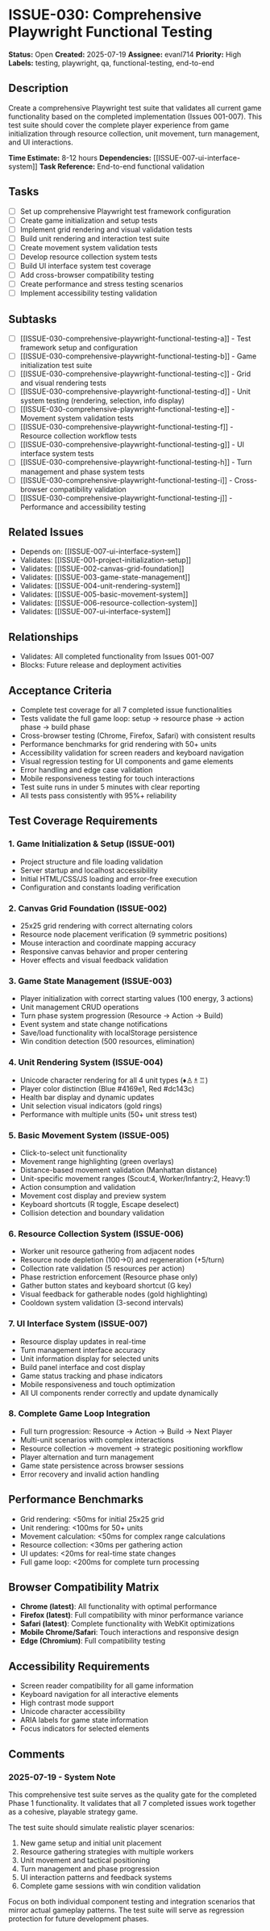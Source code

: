 # ISSUE-030: Comprehensive Playwright Functional Testing

**Status:** Open
**Created:** 2025-07-19
**Assignee:** evanl714
**Priority:** High
**Labels:** testing, playwright, qa, functional-testing, end-to-end

## Description
Create a comprehensive Playwright test suite that validates all current game functionality based on the completed implementation (Issues 001-007). This test suite should cover the complete player experience from game initialization through resource collection, unit movement, turn management, and UI interactions.

**Time Estimate:** 8-12 hours
**Dependencies:** [[ISSUE-007-ui-interface-system]]
**Task Reference:** End-to-end functional validation

## Tasks
- [ ] Set up comprehensive Playwright test framework configuration
- [ ] Create game initialization and setup tests
- [ ] Implement grid rendering and visual validation tests
- [ ] Build unit rendering and interaction test suite
- [ ] Create movement system validation tests
- [ ] Develop resource collection system tests
- [ ] Build UI interface system test coverage
- [ ] Add cross-browser compatibility testing
- [ ] Create performance and stress testing scenarios
- [ ] Implement accessibility testing validation

## Subtasks
- [ ] [[ISSUE-030-comprehensive-playwright-functional-testing-a]] - Test framework setup and configuration
- [ ] [[ISSUE-030-comprehensive-playwright-functional-testing-b]] - Game initialization test suite
- [ ] [[ISSUE-030-comprehensive-playwright-functional-testing-c]] - Grid and visual rendering tests
- [ ] [[ISSUE-030-comprehensive-playwright-functional-testing-d]] - Unit system testing (rendering, selection, info display)
- [ ] [[ISSUE-030-comprehensive-playwright-functional-testing-e]] - Movement system validation tests
- [ ] [[ISSUE-030-comprehensive-playwright-functional-testing-f]] - Resource collection workflow tests
- [ ] [[ISSUE-030-comprehensive-playwright-functional-testing-g]] - UI interface system tests
- [ ] [[ISSUE-030-comprehensive-playwright-functional-testing-h]] - Turn management and phase system tests
- [ ] [[ISSUE-030-comprehensive-playwright-functional-testing-i]] - Cross-browser compatibility validation
- [ ] [[ISSUE-030-comprehensive-playwright-functional-testing-j]] - Performance and accessibility testing

## Related Issues
- Depends on: [[ISSUE-007-ui-interface-system]]
- Validates: [[ISSUE-001-project-initialization-setup]]
- Validates: [[ISSUE-002-canvas-grid-foundation]]
- Validates: [[ISSUE-003-game-state-management]]
- Validates: [[ISSUE-004-unit-rendering-system]]
- Validates: [[ISSUE-005-basic-movement-system]]
- Validates: [[ISSUE-006-resource-collection-system]]
- Validates: [[ISSUE-007-ui-interface-system]]

## Relationships
- Validates: All completed functionality from Issues 001-007
- Blocks: Future release and deployment activities

## Acceptance Criteria
- Complete test coverage for all 7 completed issue functionalities
- Tests validate the full game loop: setup → resource phase → action phase → build phase
- Cross-browser testing (Chrome, Firefox, Safari) with consistent results
- Performance benchmarks for grid rendering with 50+ units
- Accessibility validation for screen readers and keyboard navigation
- Visual regression testing for UI components and game elements
- Error handling and edge case validation
- Mobile responsiveness testing for touch interactions
- Test suite runs in under 5 minutes with clear reporting
- All tests pass consistently with 95%+ reliability

## Test Coverage Requirements

### 1. Game Initialization & Setup (ISSUE-001)
- Project structure and file loading validation
- Server startup and localhost accessibility
- Initial HTML/CSS/JS loading and error-free execution
- Configuration and constants loading verification

### 2. Canvas Grid Foundation (ISSUE-002)
- 25x25 grid rendering with correct alternating colors
- Resource node placement verification (9 symmetric positions)
- Mouse interaction and coordinate mapping accuracy
- Responsive canvas behavior and proper centering
- Hover effects and visual feedback validation

### 3. Game State Management (ISSUE-003)
- Player initialization with correct starting values (100 energy, 3 actions)
- Unit management CRUD operations
- Turn phase system progression (Resource → Action → Build)
- Event system and state change notifications
- Save/load functionality with localStorage persistence
- Win condition detection (500 resources, elimination)

### 4. Unit Rendering System (ISSUE-004)
- Unicode character rendering for all 4 unit types (♦♙♗♖)
- Player color distinction (Blue #4169e1, Red #dc143c)
- Health bar display and dynamic updates
- Unit selection visual indicators (gold rings)
- Performance with multiple units (50+ unit stress test)

### 5. Basic Movement System (ISSUE-005)
- Click-to-select unit functionality
- Movement range highlighting (green overlays)
- Distance-based movement validation (Manhattan distance)
- Unit-specific movement ranges (Scout:4, Worker/Infantry:2, Heavy:1)
- Action consumption and validation
- Movement cost display and preview system
- Keyboard shortcuts (R toggle, Escape deselect)
- Collision detection and boundary validation

### 6. Resource Collection System (ISSUE-006)
- Worker unit resource gathering from adjacent nodes
- Resource node depletion (100→0) and regeneration (+5/turn)
- Collection rate validation (5 resources per action)
- Phase restriction enforcement (Resource phase only)
- Gather button states and keyboard shortcut (G key)
- Visual feedback for gatherable nodes (gold highlighting)
- Cooldown system validation (3-second intervals)

### 7. UI Interface System (ISSUE-007)
- Resource display updates in real-time
- Turn management interface accuracy
- Unit information display for selected units
- Build panel interface and cost display
- Game status tracking and phase indicators
- Mobile responsiveness and touch optimization
- All UI components render correctly and update dynamically

### 8. Complete Game Loop Integration
- Full turn progression: Resource → Action → Build → Next Player
- Multi-unit scenarios with complex interactions
- Resource collection → movement → strategic positioning workflow
- Player alternation and turn management
- Game state persistence across browser sessions
- Error recovery and invalid action handling

## Performance Benchmarks
- Grid rendering: <50ms for initial 25x25 grid
- Unit rendering: <100ms for 50+ units
- Movement calculation: <50ms for complex range calculations
- Resource collection: <30ms per gathering action
- UI updates: <20ms for real-time state changes
- Full game loop: <200ms for complete turn processing

## Browser Compatibility Matrix
- **Chrome (latest)**: All functionality with optimal performance
- **Firefox (latest)**: Full compatibility with minor performance variance
- **Safari (latest)**: Complete functionality with WebKit optimizations
- **Mobile Chrome/Safari**: Touch interactions and responsive design
- **Edge (Chromium)**: Full compatibility testing

## Accessibility Requirements
- Screen reader compatibility for all game information
- Keyboard navigation for all interactive elements
- High contrast mode support
- Unicode character accessibility
- ARIA labels for game state information
- Focus indicators for selected elements

## Comments
### 2025-07-19 - System Note
This comprehensive test suite serves as the quality gate for the completed Phase 1 functionality. It validates that all 7 completed issues work together as a cohesive, playable strategy game.

The test suite should simulate realistic player scenarios:
1. New game setup and initial unit placement
2. Resource gathering strategies with multiple workers
3. Unit movement and tactical positioning
4. Turn management and phase progression
5. UI interaction patterns and feedback systems
6. Complete game sessions with win condition validation

Focus on both individual component testing and integration scenarios that mirror actual gameplay patterns. The test suite will serve as regression protection for future development phases.